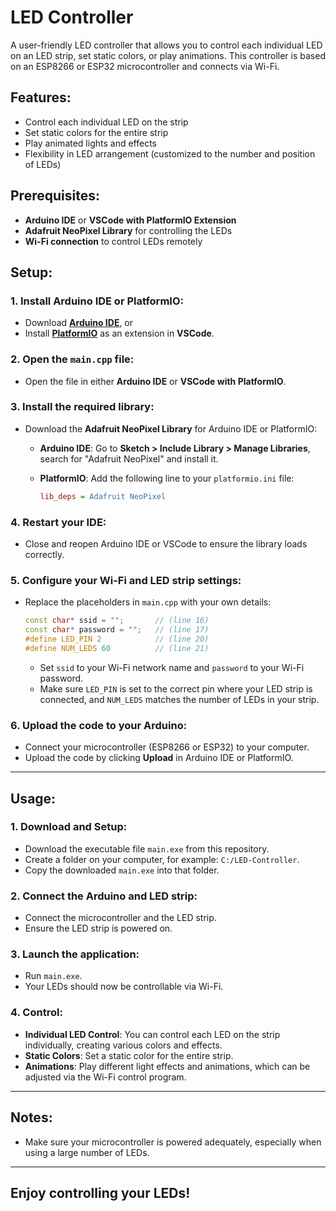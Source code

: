 # LED Controller

A user-friendly LED controller that allows you to control each individual LED on an LED strip, set static colors, or play animations. This controller is based on an ESP8266 or ESP32 microcontroller and connects via Wi-Fi.

## Features:

* Control each individual LED on the strip
* Set static colors for the entire strip
* Play animated lights and effects
* Flexibility in LED arrangement (customized to the number and position of LEDs)

## Prerequisites:

* **Arduino IDE** or **VSCode with PlatformIO Extension**
* **Adafruit NeoPixel Library** for controlling the LEDs
* **Wi-Fi connection** to control LEDs remotely

## Setup:

### 1. Install Arduino IDE or PlatformIO:

* Download **[Arduino IDE](https://www.arduino.cc/en/software)**, or
* Install **[PlatformIO](https://platformio.org/)** as an extension in **VSCode**.

### 2. Open the `main.cpp` file:

* Open the file in either **Arduino IDE** or **VSCode with PlatformIO**.

### 3. Install the required library:

* Download the **Adafruit NeoPixel Library** for Arduino IDE or PlatformIO:

  * **Arduino IDE**: Go to **Sketch > Include Library > Manage Libraries**, search for "Adafruit NeoPixel" and install it.
  * **PlatformIO**: Add the following line to your `platformio.ini` file:

    ```ini
    lib_deps = Adafruit NeoPixel
    ```

### 4. Restart your IDE:

* Close and reopen Arduino IDE or VSCode to ensure the library loads correctly.

### 5. Configure your Wi-Fi and LED strip settings:

* Replace the placeholders in `main.cpp` with your own details:

  ```cpp
  const char* ssid = "";       // (line 16)
  const char* password = "";   // (line 17)
  #define LED_PIN 2            // (line 20)
  #define NUM_LEDS 60          // (line 21)
  ```

  * Set `ssid` to your Wi-Fi network name and `password` to your Wi-Fi password.
  * Make sure `LED_PIN` is set to the correct pin where your LED strip is connected, and `NUM_LEDS` matches the number of LEDs in your strip.

### 6. Upload the code to your Arduino:

* Connect your microcontroller (ESP8266 or ESP32) to your computer.
* Upload the code by clicking **Upload** in Arduino IDE or PlatformIO.

---

## Usage:

### 1. Download and Setup:

* Download the executable file `main.exe` from this repository.
* Create a folder on your computer, for example: `C:/LED-Controller`.
* Copy the downloaded `main.exe` into that folder.

### 2. Connect the Arduino and LED strip:

* Connect the microcontroller and the LED strip.
* Ensure the LED strip is powered on.

### 3. Launch the application:

* Run `main.exe`.
* Your LEDs should now be controllable via Wi-Fi.

### 4. Control:

* **Individual LED Control**: You can control each LED on the strip individually, creating various colors and effects.
* **Static Colors**: Set a static color for the entire strip.
* **Animations**: Play different light effects and animations, which can be adjusted via the Wi-Fi control program.

---

## Notes:

* Make sure your microcontroller is powered adequately, especially when using a large number of LEDs.

---

## Enjoy controlling your LEDs!

 
